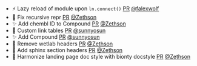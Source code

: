 - ⚡ Lazy reload of module upon `ln.connect()` [PR](https://github.com/laminlabs/wetlab/pull/71) [@falexwolf](https://github.com/falexwolf)
- 🐛 Fix recursive repr [PR](https://github.com/laminlabs/wetlab/pull/70) [@Zethson](https://github.com/Zethson)
- :sparkles: Add chembl ID to Compound [PR](https://github.com/laminlabs/wetlab/pull/69) [@Zethson](https://github.com/Zethson)
- 🎨 Custom link tables [PR](https://github.com/laminlabs/wetlab/pull/68) [@sunnyosun](https://github.com/sunnyosun)
- ✨ Add Compound [PR](https://github.com/laminlabs/wetlab/pull/63) [@sunnyosun](https://github.com/sunnyosun)
- 📝 Remove wetlab headers [PR](https://github.com/laminlabs/wetlab/pull/67) [@Zethson](https://github.com/Zethson)
- 📝 Add sphinx section headers [PR](https://github.com/laminlabs/wetlab/pull/66) [@Zethson](https://github.com/Zethson)
- 📝 Harmonize landing page doc style with bionty docstyle [PR](https://github.com/laminlabs/wetlab/pull/65) [@Zethson](https://github.com/Zethson)
